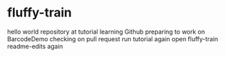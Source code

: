 # fluffy-train
hello world repository at tutorial
learning Github
preparing to work on BarcodeDemo
checking on pull request
run tutorial again 
open fluffy-train readme-edits again
